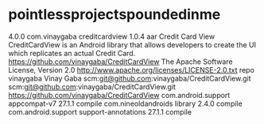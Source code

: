 # pointlessprojectspoundedinme
<?xml version="1.0" encoding="UTF-8"?>
<project xsi:schemaLocation="http://maven.apache.org/POM/4.0.0 http://maven.apache.org/xsd/maven-4.0.0.xsd" xmlns="http://maven.apache.org/POM/4.0.0"
    xmlns:xsi="http://www.w3.org/2001/XMLSchema-instance">
  <modelVersion>4.0.0</modelVersion>
  <groupId>com.vinaygaba</groupId>
  <artifactId>creditcardview</artifactId>
  <version>1.0.4</version>
  <packaging>aar</packaging>
  <name>Credit Card View</name>
  <description>CreditCardView is an Android library that allows developers to create the UI which replicates an actual Credit Card.</description>
  <url>https://github.com/vinaygaba/CreditCardView</url>
  <licenses>
    <license>
      <name>The Apache Software License, Version 2.0</name>
      <url>http://www.apache.org/licenses/LICENSE-2.0.txt</url>
      <distribution>repo</distribution>
    </license>
  </licenses>
  <developers>
    <developer>
      <id>vinaygaba</id>
      <name>Vinay Gaba</name>
    </developer>
  </developers>
  <scm>
    <connection>scm:git@github.com:vinaygaba/CreditCardView.git</connection>
    <developerConnection>scm:git@github.com:vinaygaba/CreditCardView.git</developerConnection>
    <url>https://github.com/vinaygaba/CreditCardView</url>
  </scm>
  <dependencies>
    <dependency>
      <groupId>com.android.support</groupId>
      <artifactId>appcompat-v7</artifactId>
      <version>27.1.1</version>
      <scope>compile</scope>
    </dependency>
    <dependency>
      <groupId>com.nineoldandroids</groupId>
      <artifactId>library</artifactId>
      <version>2.4.0</version>
      <scope>compile</scope>
    </dependency>
    <dependency>
      <groupId>com.android.support</groupId>
      <artifactId>support-annotations</artifactId>
      <version>27.1.1</version>
      <scope>compile</scope>
    </dependency>
  </dependencies>
</project>
